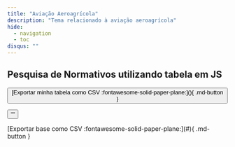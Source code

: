 ```yaml
---
title: "Aviação Aeroagrícola"
description: "Tema relacionado à aviação aeroagrícola"
hide:
  - navigation
  - toc
disqus: ""
---
```



## Pesquisa de Normativos utilizando tabela em JS

<script src="https://bossanova.uk/jspreadsheet/v4/jexcel.js"></script>
<script src="https://jsuites.net/v4/jsuites.js"></script>
<link rel="stylesheet" href="https://jsuites.net/v4/jsuites.css" type="text/css" />
<link rel="stylesheet" href="https://bossanova.uk/jspreadsheet/v4/jexcel.css" type="text/css" />

<div id="spreadsheet"></div>

<p><button id='download'>[Exportar minha tabela como CSV :fontawesome-solid-paper-plane:](){ .md-button }</button></p>

<script>
var mySpreadsheet = jspreadsheet(document.getElementById('spreadsheet'), {
        data:[
            {
                name:'Paulo',
                id:'3',
                age:'40',
                gender:'Male'
            },
            {
                name:'Cosme Sergio',
                id:'4',
                age:'48',
                gender:'Male'
            },
            {
                name:'Jorgina Santos',
                id:'5',
                age:'32',
                gender:'Female'
            },
        ],
        columns: [
            {
                type:'text',
                width:'300',
                name:'id'
            },
            {
                type:'text',
                width:'200',
                name:'name'
            },
            {
                type:'text',
                width:'100',
                name:'age'
            },
            {
                type:'hidden',
                name:'gender'
            },
         ]
    });
 
document.getElementById('download').onclick = function () {
    mySpreadsheet.download();
}
</script>

<div id="spreadsheet2"></div>

<p><button id='download2'>""</button></p>[Exportar base como CSV :fontawesome-solid-paper-plane:](#){ .md-button }

<script>
    jexcel(document.getElementById('spreadsheet2'), {
        search:true,
        pagination:30,
        data:[
            {
              "ementa": "Sistemas de oxigênio dos lavatórios.", 
              "norma": "RBAC-E 111 EMD 00", 
              "tornada_sem_efeito": "", 
              "alterada": "", 
              "data": "16/03/2012", 
              "outros": "", 
              "tipo_normatico": "RBAC-E", 
              "publicacao": "", 
              "revogada": "", 
              "em_vigor": "", 
              "anexos": "https://www.anac.gov.br/assuntos/legislacao/legislacao-1/rbha-e-rbac/rbac/rbac-e-111@@download/arquivo_norma/RBAC-E111EMD00.pdf"
            }, 
            {
              "ementa": "Requisitos de aeronavegabilidade: aeronaves de asas rotativas categoria normal. ", 
              "norma": "RBAC 027 EMD 46", 
              "tornada_sem_efeito": "", 
              "alterada": "", 
              "data": "13/06/2013", 
              "outros": "", 
              "tipo_normatico": "RBAC", 
              "publicacao": "", 
              "revogada": "", 
              "em_vigor": "", 
              "anexos": "https://www.anac.gov.br/assuntos/legislacao/legislacao-1/rbha-e-rbac/rbac/rbac-027@@download/arquivo_norma/RBAC27EMD46.pdf"
            }, 
            {
              "ementa": "Requisitos de aeronavegabilidade: aeronaves de asas rotativas categoria transporte. ", 
              "norma": "RBAC 029 EMD 53", 
              "tornada_sem_efeito": "", 
              "alterada": "", 
              "data": "13/06/2013", 
              "outros": "", 
              "tipo_normatico": "RBAC", 
              "publicacao": "", 
              "revogada": "", 
              "em_vigor": "", 
              "anexos": "https://www.anac.gov.br/assuntos/legislacao/legislacao-1/rbha-e-rbac/rbac/rbac-029@@download/arquivo_norma/RBAC29EMD53.pdf"
            }, 
            {
              "ementa": "Requisitos de aeronavegabilidade: balões livres tripulados.", 
              "norma": "RBAC 031 EMD 07", 
              "tornada_sem_efeito": "", 
              "alterada": "", 
              "data": "16/10/2015", 
              "outros": "", 
              "tipo_normatico": "RBAC", 
              "publicacao": "", 
              "revogada": "", 
              "em_vigor": "", 
              "anexos": "https://www.anac.gov.br/assuntos/legislacao/legislacao-1/rbha-e-rbac/rbac/rbac-031@@download/arquivo_norma/RBAC31EMD07.pdf"
            }, 
            {
              "ementa": "Requisitos de aeronavegabilidade: motores aeronáuticos. ", 
              "norma": "RBAC 033 EMD 28", 
              "tornada_sem_efeito": "", 
              "alterada": "", 
              "data": "22/04/2009", 
              "outros": "", 
              "tipo_normatico": "RBAC", 
              "publicacao": "", 
              "revogada": "", 
              "em_vigor": "", 
              "anexos": "https://www.anac.gov.br/assuntos/legislacao/legislacao-1/rbha-e-rbac/rbac/rbac-033@@download/arquivo_norma/RBAC 33.pdf"
            }, 
            {
              "ementa": "Diretrizes de aeronavegabilidade ", 
              "norma": "RBAC 039 EMD 00", 
              "tornada_sem_efeito": "", 
              "alterada": "", 
              "data": "02/03/2011", 
              "outros": "", 
              "tipo_normatico": "RBAC", 
              "publicacao": "", 
              "revogada": "", 
              "em_vigor": "", 
              "anexos": "https://www.anac.gov.br/assuntos/legislacao/legislacao-1/rbha-e-rbac/rbac/rbac-039@@download/arquivo_norma/RBAC 39.pdf"
            }, 
            {
              "ementa": "Certificação operacional de aeroportos.", 
              "norma": "RBAC 139 EMD 05", 
              "tornada_sem_efeito": "", 
              "alterada": "", 
              "data": "17/12/2015", 
              "outros": "", 
              "tipo_normatico": "RBAC", 
              "publicacao": "", 
              "revogada": "", 
              "em_vigor": "", 
              "anexos": "https://www.anac.gov.br/assuntos/legislacao/legislacao-1/rbha-e-rbac/rbac/rbac-139@@download/arquivo_norma/RBAC139EMD05.pdf, https://www.anac.gov.br/assuntos/legislacao/legislacao-1/rbha-e-rbac/rbac/rbac-139@@download/anexo_norma/Perguntas e Respostas RBAC139_EMD05.pdf"
            }, 
            {
              "ementa": "Requisitos de aeronavegabilidade: aviões categoria transporte", 
              "norma": "RBAC 025 EMD 136", 
              "tornada_sem_efeito": "", 
              "alterada": "", 
              "data": "07/02/2014", 
              "outros": "", 
              "tipo_normatico": "RBAC", 
              "publicacao": "", 
              "revogada": "", 
              "em_vigor": "", 
              "anexos": "https://www.anac.gov.br/assuntos/legislacao/legislacao-1/rbha-e-rbac/rbac/rbac-025@@download/arquivo_norma/BAC25EMD136.pdf"
            }, 
            {
              "ementa": "Operações de transporte aéreo público com aviões com configuração máxima certificada de assentos para passageiros de mais 19 assentos ou capacidade máxima de carga paga acima de 3.400 kg.", 
              "norma": "RBAC 121 EMD 12", 
              "tornada_sem_efeito": "", 
              "alterada": "", 
              "data": "11/02/2021", 
              "outros": "", 
              "tipo_normatico": "RBAC", 
              "publicacao": "12/02/2021", 
              "revogada": "", 
              "em_vigor": "Em vigor em 1º de abril de 2021. Exceto o parágrafo 121.645(e), que entrará em vigor em 26 de maio de 2021.", 
              "anexos": "https://www.anac.gov.br/assuntos/legislacao/legislacao-1/rbha-e-rbac/rbac/rbac-121@@download/arquivo_norma/RBAC121EMD12.pdf, https://www.anac.gov.br/assuntos/legislacao/legislacao-1/rbha-e-rbac/rbac/rbac-121@@download/anexo_norma/PA2020-1031 - CEF RBAC 121.pdf"
            }, 
            {
              "ementa": "Programa Nacional de Instrução em Segurança da Aviação Civil Contra Atos de Interferência Ilícita - PNIAVSEC.", 
              "norma": "RBAC 110 EMD 00", 
              "tornada_sem_efeito": "", 
              "alterada": "", 
              "data": "17/07/2015", 
              "outros": "", 
              "tipo_normatico": "RBAC", 
              "publicacao": "", 
              "revogada": "", 
              "em_vigor": "", 
              "anexos": "https://www.anac.gov.br/assuntos/legislacao/legislacao-1/rbha-e-rbac/rbac/rbac-110@@download/arquivo_norma/RBAC110EMD00.pdf, https://www.anac.gov.br/assuntos/legislacao/legislacao-1/rbha-e-rbac/rbac/rbac-110@@download/anexo_norma/CEF RBAC nº 110.pdf"
            }, 
            {
              "ementa": "Programa de prevenção do risco associado ao uso indevido de substâncias psicoativas na aviação civil.", 
              "norma": "RBAC 120 EMD 03", 
              "tornada_sem_efeito": "", 
              "alterada": "", 
              "data": "11/02/2021", 
              "outros": "", 
              "tipo_normatico": "RBAC", 
              "publicacao": "12/02/2021", 
              "revogada": "", 
              "em_vigor": "Em vigor em 1º de março de 2021.", 
              "anexos": "https://www.anac.gov.br/assuntos/legislacao/legislacao-1/rbha-e-rbac/rbac/rbac-120@@download/arquivo_norma/RBAC120EMD03.pdf, https://www.anac.gov.br/assuntos/legislacao/legislacao-1/rbha-e-rbac/rbac/rbac-120@@download/anexo_norma/CEF RBAC 120.pdf"
            }, 
            {
              "ementa": "Requisitos de aeronavegabilidade: aviões categoria normal.", 
              "norma": "RBAC 023 EMD 64", 
              "tornada_sem_efeito": "", 
              "alterada": "", 
              "data": "07/08/2019", 
              "outros": "", 
              "tipo_normatico": "RBAC", 
              "publicacao": "07/08/2019", 
              "revogada": "", 
              "em_vigor": "", 
              "anexos": "https://www.anac.gov.br/assuntos/legislacao/legislacao-1/rbha-e-rbac/rbac/rbac-023@@download/arquivo_norma/RBAC23EMD64.pdf"
            }, 
            {
              "ementa": "Licenças, habilitações e regras gerais para despachante operacional de voo e mecânico de manutenção aeronáutica", 
              "norma": "RBAC 65 EMD 00", 
              "tornada_sem_efeito": "", 
              "alterada": "", 
              "data": "25/05/2018", 
              "outros": "", 
              "tipo_normatico": "RBAC", 
              "publicacao": "25/05/2018", 
              "revogada": "", 
              "em_vigor": "", 
              "anexos": "https://www.anac.gov.br/assuntos/legislacao/legislacao-1/rbha-e-rbac/rbac/rbac-65@@download/arquivo_norma/RBAC65EMD00.pdf, https://www.anac.gov.br/assuntos/legislacao/legislacao-1/rbha-e-rbac/rbac/rbac-65@@download/anexo_norma/PA2018-3159 - CEF RBAC nº 65.pdf"
            }, 
            {
              "ementa": "Helipontos.", 
              "norma": "RBAC 155 EMD 00", 
              "tornada_sem_efeito": "", 
              "alterada": "", 
              "data": "25/05/2018", 
              "outros": "", 
              "tipo_normatico": "RBAC", 
              "publicacao": "25/05/2018", 
              "revogada": "", 
              "em_vigor": "Em vigor em 21 de novembro de 2018.", 
              "anexos": "https://www.anac.gov.br/assuntos/legislacao/legislacao-1/rbha-e-rbac/rbac/rbac-155@@download/arquivo_norma/RBAC155EMD00.pdf, https://www.anac.gov.br/assuntos/legislacao/legislacao-1/rbha-e-rbac/rbac/rbac-155@@download/anexo_norma/CEF RBAC 155 e Perguntas e Respostas.zip"
            }, 
            {
              "ementa": "Operação Aerodesportiva em Aeronaves sem Certificado de Aeronavegabilidade.", 
              "norma": "RBAC 103 EMD 00", 
              "tornada_sem_efeito": "", 
              "alterada": "", 
              "data": "08/06/2018", 
              "outros": "Retificado no Diário Oficial da União de 20 de junho de 2018, Seção 1, página 54.", 
              "tipo_normatico": "RBAC", 
              "publicacao": "08/06/2018", 
              "revogada": "", 
              "em_vigor": "", 
              "anexos": "https://www.anac.gov.br/assuntos/legislacao/legislacao-1/rbha-e-rbac/rbac/rbac-103@@download/arquivo_norma/RBAC103_EMD00 - Retificado.pdf, https://www.anac.gov.br/assuntos/legislacao/legislacao-1/rbha-e-rbac/rbac/rbac-103@@download/anexo_norma/CEF RBAC 103.pdf"
            }, 
            {
              "ementa": "Credenciamento de pessoas.\r\n", 
              "norma": "RBAC 183 EMD 01", 
              "tornada_sem_efeito": "", 
              "alterada": "", 
              "data": "08/06/2018", 
              "outros": "", 
              "tipo_normatico": "RBAC", 
              "publicacao": "08/06/2018", 
              "revogada": "", 
              "em_vigor": "", 
              "anexos": "https://www.anac.gov.br/assuntos/legislacao/legislacao-1/rbha-e-rbac/rbac/rbac-183@@download/arquivo_norma/RBAC183_EMD01.pdf"
            }, 
            {
              "ementa": "Requisitos de Aeronavegabilidade: Hélices.", 
              "norma": "RBAC 035 EMD 10", 
              "tornada_sem_efeito": "", 
              "alterada": "", 
              "data": "07/08/2019", 
              "outros": "", 
              "tipo_normatico": "RBAC", 
              "publicacao": "07/08/2019", 
              "revogada": "", 
              "em_vigor": "", 
              "anexos": "https://www.anac.gov.br/assuntos/legislacao/legislacao-1/rbha-e-rbac/rbac/rbac-035@@download/arquivo_norma/RBAC35EMD10.pdf"
            }, 
            {
              "ementa": "Operação de empresas estrangeiras que têm por objetivo o transporte aéreo público no Brasil (Operations of foreign air carriers within Brazil engaged in common carriage).", 
              "norma": "RBAC 129 EMD 01", 
              "tornada_sem_efeito": "", 
              "alterada": "", 
              "data": "31/08/2018", 
              "outros": "", 
              "tipo_normatico": "RBAC", 
              "publicacao": "31/08/2018.", 
              "revogada": "", 
              "em_vigor": "", 
              "anexos": "https://www.anac.gov.br/assuntos/legislacao/legislacao-1/rbha-e-rbac/rbac/rbac-129@@download/arquivo_norma/RBAC129EMD01.pdf, https://www.anac.gov.br/assuntos/legislacao/legislacao-1/rbha-e-rbac/rbac/rbac-129@@download/anexo_norma/CEF RBAC nº 129.pdf"
            }, 
            {
              "ementa": "Marcas de Identificação, de Nacionalidade e de Matrícula.", 
              "norma": "RBAC 45  EMD 04", 
              "tornada_sem_efeito": "", 
              "alterada": "", 
              "data": "24/06/2020", 
              "outros": "", 
              "tipo_normatico": "RBAC", 
              "publicacao": "24/06/2020", 
              "revogada": "", 
              "em_vigor": "Em vigor em 1º de julho de 2020.", 
              "anexos": "https://www.anac.gov.br/assuntos/legislacao/legislacao-1/rbha-e-rbac/rbac/rbac-045@@download/arquivo_norma/RBAC45EMD04.pdf, https://www.anac.gov.br/assuntos/legislacao/legislacao-1/rbha-e-rbac/rbac/rbac-045@@download/anexo_norma/CEF RBAC 45.pdf"
            }, 
            {
              "ementa": "Segurança da aviação civil contra atos de interferência ilícita – Operador de aeródromo.", 
              "norma": "RBAC 107 EMD 04", 
              "tornada_sem_efeito": "", 
              "alterada": "", 
              "data": "07/06/2021", 
              "outros": "", 
              "tipo_normatico": "RBAC", 
              "publicacao": "14/06/2021", 
              "revogada": "", 
              "em_vigor": "Em vigor em 1º de julho de 2021.", 
              "anexos": "https://www.anac.gov.br/assuntos/legislacao/legislacao-1/rbha-e-rbac/rbac/rbac-107@@download/arquivo_norma/RBAC107EMD04 - versão em vigor de 01.07 a 01.08.2021.pdf, https://www.anac.gov.br/assuntos/legislacao/legislacao-1/rbha-e-rbac/rbac/rbac-107@@download/anexo_norma/Anexos RBAC 107.zip"
            }, 
            {
              "ementa": "Segurança da aviação civil contra atos de interferência ilícita - Operador aéreo.", 
              "norma": "RBAC 108 EMD 04", 
              "tornada_sem_efeito": "", 
              "alterada": "", 
              "data": "07/06/2021", 
              "outros": "", 
              "tipo_normatico": "RBAC", 
              "publicacao": "14/06/2021", 
              "revogada": "", 
              "em_vigor": "Em vigor em 1º de julho de 2021.", 
              "anexos": "https://www.anac.gov.br/assuntos/legislacao/legislacao-1/rbha-e-rbac/rbac/rbac-108@@download/arquivo_norma/RBAC108EMD04 - versão em vigor de 01.07 a 01.08.2021.pdf, https://www.anac.gov.br/assuntos/legislacao/legislacao-1/rbha-e-rbac/rbac/rbac-108@@download/anexo_norma/Anexos.zip"
            }, 
            {
              "ementa": "Regras Gerais para petição de emissão, alteração, revogação e isenção de cumprimento de regra.", 
              "norma": "RBAC 11 EMD 03", 
              "tornada_sem_efeito": "", 
              "alterada": "", 
              "data": "24/03/2020", 
              "outros": "", 
              "tipo_normatico": "RBAC", 
              "publicacao": "24/03/2020", 
              "revogada": "", 
              "em_vigor": "Em vigor em 1º de abril de 2020.", 
              "anexos": "https://www.anac.gov.br/assuntos/legislacao/legislacao-1/rbha-e-rbac/rbac/rbac-011@@download/arquivo_norma/RBAC11EMD03.pdf"
            }, 
            {
              "ementa": "Requisitos para drenagem de combustível e emissões de escapamento de aviões com motores a turbina.", 
              "norma": "RBAC 034 EMD 06", 
              "tornada_sem_efeito": "", 
              "alterada": "", 
              "data": "18/12/2018", 
              "outros": "", 
              "tipo_normatico": "RBAC", 
              "publicacao": "18/12/2018", 
              "revogada": "", 
              "em_vigor": "Em vigor em 17 de fevereiro de 2019.", 
              "anexos": "https://www.anac.gov.br/assuntos/legislacao/legislacao-1/rbha-e-rbac/rbac/rbac-034@@download/arquivo_norma/RBAC34EMD06.pdf"
            }, 
            {
              "ementa": "Requisitos para emissões de CO2 de aviões.", 
              "norma": "RBAC 038 EMD 00", 
              "tornada_sem_efeito": "", 
              "alterada": "", 
              "data": "18/12/2018", 
              "outros": "", 
              "tipo_normatico": "RBAC", 
              "publicacao": "18/12/2018", 
              "revogada": "", 
              "em_vigor": "Em vigor em 17 de fevereiro de 2019.", 
              "anexos": "https://www.anac.gov.br/assuntos/legislacao/legislacao-1/rbha-e-rbac/rbac/rbac-038@@download/arquivo_norma/RBAC38EMD00.pdf"
            }, 
            {
              "ementa": "Certificação e Requisitos Operacionais: Centros de treinamento de aviação civil.", 
              "norma": "RBAC 142 EMD 03", 
              "tornada_sem_efeito": "", 
              "alterada": "", 
              "data": "11/02/2021", 
              "outros": "", 
              "tipo_normatico": "RBAC", 
              "publicacao": "12/02/2021", 
              "revogada": "", 
              "em_vigor": "Em vigor em 1º de março de 2021.", 
              "anexos": "https://www.anac.gov.br/assuntos/legislacao/legislacao-1/rbha-e-rbac/rbac/rbac-142@@download/arquivo_norma/RBAC142EMD03.pdf, https://www.anac.gov.br/assuntos/legislacao/legislacao-1/rbha-e-rbac/rbac/rbac-142@@download/anexo_norma/CEF RBAC 142 EMD 02.pdf"
            }, 
            {
              "ementa": "Organizações de manutenção de produto aeronáutico.", 
              "norma": "RBAC 145 EMD 07", 
              "tornada_sem_efeito": "", 
              "alterada": "", 
              "data": "23/02/2021", 
              "outros": "", 
              "tipo_normatico": "RBAC", 
              "publicacao": "26/02/2021", 
              "revogada": "", 
              "em_vigor": "Em vigor em 1º de junho de 2021.", 
              "anexos": "https://www.anac.gov.br/assuntos/legislacao/legislacao-1/rbha-e-rbac/rbac/rbac-145@@download/arquivo_norma/RBAC145EMD07.pdf, https://www.anac.gov.br/assuntos/legislacao/legislacao-1/rbha-e-rbac/rbac/rbac-145@@download/anexo_norma/CEF RBAC nº 145.pdf"
            }, 
            {
              "ementa": "Requisitos para gerenciamento de risco de fadiga humana.", 
              "norma": "RBAC 117 EMD 00", 
              "tornada_sem_efeito": "", 
              "alterada": "", 
              "data": "19/03/2019", 
              "outros": "", 
              "tipo_normatico": "RBAC", 
              "publicacao": "19/03/2019", 
              "revogada": "", 
              "em_vigor": "", 
              "anexos": "https://www.anac.gov.br/assuntos/legislacao/legislacao-1/rbha-e-rbac/rbac/rbac-117@@download/arquivo_norma/RBAC117EMD00.pdf, https://www.anac.gov.br/assuntos/legislacao/legislacao-1/rbha-e-rbac/rbac/rbac-117@@download/anexo_norma/ CEF RBAC nº 117.pdf"
            }, 
            {
              "ementa": "Requisitos para operações especiais de aviação pública.", 
              "norma": "RBAC 90 EMD 00", 
              "tornada_sem_efeito": "", 
              "alterada": "", 
              "data": "12/04/2019", 
              "outros": "", 
              "tipo_normatico": "RBAC", 
              "publicacao": "12/04/2019", 
              "revogada": "", 
              "em_vigor": "Em vigor em 11 de julho de 2019.", 
              "anexos": "https://www.anac.gov.br/assuntos/legislacao/legislacao-1/rbha-e-rbac/rbac/rbac-90@@download/arquivo_norma/RBAC90EMD00.pdf, https://www.anac.gov.br/assuntos/legislacao/legislacao-1/rbha-e-rbac/rbac/rbac-90@@download/anexo_norma/ CEF RBAC nº 90.pdf"
            }, 
            {
              "ementa": "Salto de paraquedas.", 
              "norma": "RBAC 105 EMD 02", 
              "tornada_sem_efeito": "", 
              "alterada": "", 
              "data": "12/04/2019", 
              "outros": "", 
              "tipo_normatico": "RBAC", 
              "publicacao": "12/04/2019", 
              "revogada": "", 
              "em_vigor": "Em vigor em 11 de julho de 2019.", 
              "anexos": "https://www.anac.gov.br/assuntos/legislacao/legislacao-1/rbha-e-rbac/rbac/rbac-105@@download/arquivo_norma/RBAC105EMD02.pdf"
            }, 
            {
              "ementa": "Operação de aeronaves de asas rotativas com cargas externas.", 
              "norma": "RBAC 133 EMD 02", 
              "tornada_sem_efeito": "", 
              "alterada": "", 
              "data": "12/04/2019", 
              "outros": "", 
              "tipo_normatico": "RBAC", 
              "publicacao": "12/04/2019", 
              "revogada": "", 
              "em_vigor": "Em vigor em 11 de julho de 2019.", 
              "anexos": "https://www.anac.gov.br/assuntos/legislacao/legislacao-1/rbha-e-rbac/rbac/rbac-133@@download/arquivo_norma/RBAC133EMD02.pdf, https://www.anac.gov.br/assuntos/legislacao/legislacao-1/rbha-e-rbac/rbac/rbac-133@@download/anexo_norma/CEF RBAC-133.pdf"
            }, 
            {
              "ementa": "Transporte de artigos perigosos em aeronaves civis.", 
              "norma": "RBAC 175 EMD 03", 
              "tornada_sem_efeito": "", 
              "alterada": "", 
              "data": "11/02/2021", 
              "outros": "", 
              "tipo_normatico": "RBAC", 
              "publicacao": "12/02/2021", 
              "revogada": "", 
              "em_vigor": "Em vigor em 1º de abril de 2021.", 
              "anexos": "https://www.anac.gov.br/assuntos/legislacao/legislacao-1/rbha-e-rbac/rbac/rbac-175@@download/arquivo_norma/RBAC175EMD03.pdf, https://www.anac.gov.br/assuntos/legislacao/legislacao-1/rbha-e-rbac/rbac/rbac-175@@download/anexo_norma/CEF RBAC 175.pdf"
            }, 
            {
              "ementa": "Certificação e requisitos operacionais: Centros de Instrução de Aviação Civil.", 
              "norma": "RBAC 141 EMD 01", 
              "tornada_sem_efeito": "", 
              "alterada": "", 
              "data": "06/03/2020", 
              "outros": "", 
              "tipo_normatico": "RBAC", 
              "publicacao": "06/03/2020", 
              "revogada": "", 
              "em_vigor": "Em vigor em 1º de abril de 2020.", 
              "anexos": "https://www.anac.gov.br/assuntos/legislacao/legislacao-1/rbha-e-rbac/rbac/rbac-141@@download/arquivo_norma/RBAC141EMD01.pdf, https://www.anac.gov.br/assuntos/legislacao/legislacao-1/rbha-e-rbac/rbac/rbac-141@@download/anexo_norma/CEF RBAC 141.pdf"
            }, 
            {
              "ementa": "Licenças, habilitações e certificados para pilotos.", 
              "norma": "RBAC 61 EMD 13", 
              "tornada_sem_efeito": "", 
              "alterada": "", 
              "data": "19/03/2020", 
              "outros": "", 
              "tipo_normatico": "RBAC", 
              "publicacao": "20/03/2020", 
              "revogada": "", 
              "em_vigor": "Em vigor em 1º de abril de 2020.", 
              "anexos": "https://www.anac.gov.br/assuntos/legislacao/legislacao-1/rbha-e-rbac/rbac/rbac-61@@download/arquivo_norma/RBAC61EMD13.pdf, https://www.anac.gov.br/assuntos/legislacao/legislacao-1/rbha-e-rbac/rbac/rbac-61@@download/anexo_norma/ CEF RBAC 61.pdf"
            }, 
            {
              "ementa": "Aeródromos - Operação, manutenção e resposta à emergência.", 
              "norma": "RBAC 153 EMD 06", 
              "tornada_sem_efeito": "", 
              "alterada": "", 
              "data": "09/03/2021", 
              "outros": "", 
              "tipo_normatico": "RBAC", 
              "publicacao": "15/03/2021", 
              "revogada": "", 
              "em_vigor": "Em vigor em 1º de abril de 2021.", 
              "anexos": "https://www.anac.gov.br/assuntos/legislacao/legislacao-1/rbha-e-rbac/rbac/rbac-153@@download/arquivo_norma/RBAC153EMD06.pdf, https://www.anac.gov.br/assuntos/legislacao/legislacao-1/rbha-e-rbac/rbac/rbac-153@@download/anexo_norma/Anexos RBAC 153.zip"
            }, 
            {
              "ementa": "Certificação e requisitos operacionais: operações aeroagrícolas.", 
              "norma": "RBAC 137 EMD 04", 
              "tornada_sem_efeito": "", 
              "alterada": "", 
              "data": "12/05/2020", 
              "outros": "", 
              "tipo_normatico": "RBAC", 
              "publicacao": "15/05/2020", 
              "revogada": "", 
              "em_vigor": "Em vigor em 1º de junho de 2020.", 
              "anexos": "https://www.anac.gov.br/assuntos/legislacao/legislacao-1/rbha-e-rbac/rbac/rbac-137@@download/arquivo_norma/RBAC137EMD04.pdf, https://www.anac.gov.br/assuntos/legislacao/legislacao-1/rbha-e-rbac/rbac/rbac-137@@download/anexo_norma/CEF RBAC 137.pdf"
            }, 
            {
              "ementa": "Operações de transporte aéreo público com aviões com configuração máxima certificada de assentos para passageiros de até 19 assentos e capacidade máxima de carga paga de até 3.400 kg (7.500 lb), ou helicópteros.", 
              "norma": "RBAC 135 EMD 10", 
              "tornada_sem_efeito": "", 
              "alterada": "", 
              "data": "11/02/2021", 
              "outros": "", 
              "tipo_normatico": "RBAC", 
              "publicacao": "12/02/2021", 
              "revogada": "", 
              "em_vigor": "Em vigor em 1º de abril de 2021.", 
              "anexos": "https://www.anac.gov.br/assuntos/legislacao/legislacao-1/rbha-e-rbac/rbac/rbac-135@@download/arquivo_norma/RBAC135EMD10.pdf, https://www.anac.gov.br/assuntos/legislacao/legislacao-1/rbha-e-rbac/rbac/rbac-135@@download/anexo_norma/ CEF RBAC nº 135.pdf"
            }, 
            {
              "ementa": "Definições, regras de redação e unidades de medida para uso nos normativos da ANAC.", 
              "norma": "RBAC 01 EMD 08", 
              "tornada_sem_efeito": "", 
              "alterada": "", 
              "data": "11/02/2021", 
              "outros": "", 
              "tipo_normatico": "RBAC", 
              "publicacao": "12/01/2021", 
              "revogada": "", 
              "em_vigor": "Em vigor em 1º de abril de 2021.", 
              "anexos": "https://www.anac.gov.br/assuntos/legislacao/legislacao-1/rbha-e-rbac/rbac/rbac-01@@download/arquivo_norma/RBAC01EMD08.pdf"
            }, 
            {
              "ementa": "Certificação: Operadores de Transporte Aéreo Público.", 
              "norma": "RBAC 119 EMD 08", 
              "tornada_sem_efeito": "", 
              "alterada": "", 
              "data": "11/02/2021", 
              "outros": "", 
              "tipo_normatico": "RBAC", 
              "publicacao": "12/02/2021", 
              "revogada": "", 
              "em_vigor": "Em vigor em 1º de março de 2021.", 
              "anexos": "https://www.anac.gov.br/assuntos/legislacao/legislacao-1/rbha-e-rbac/rbac/rbac-119@@download/arquivo_norma/RBAC119EMD08.pdf, https://www.anac.gov.br/assuntos/legislacao/legislacao-1/rbha-e-rbac/rbac/rbac-119@@download/anexo_norma/CEF RBAC 119.pdf"
            }, 
            {
              "ementa": "Requisitos para concessão de certificados médicos aeronáuticos, para o cadastro e credenciamento de médicos, credenciamento de clínicas e para o convênio com entidades públicas.", 
              "norma": "RBAC 67 EMD 04", 
              "tornada_sem_efeito": "", 
              "alterada": "Retificado no DOU de 29/04/2020.", 
              "data": "20/03/2020", 
              "outros": "", 
              "tipo_normatico": "RBAC", 
              "publicacao": "20/03/2020", 
              "revogada": "", 
              "em_vigor": "Em vigor em 1º de abril de 2020.", 
              "anexos": "https://www.anac.gov.br/assuntos/legislacao/legislacao-1/rbha-e-rbac/rbac/rbac-067@@download/arquivo_norma/RBAC67EMD04.pdf, https://www.anac.gov.br/assuntos/legislacao/legislacao-1/rbha-e-rbac/rbac/rbac-067@@download/anexo_norma/CEF RBAC 67.pdf"
            }, 
            {
              "ementa": "Requisitos para qualificação e uso de dispositivos de treinamento para simulação de voo.", 
              "norma": "RBAC 60 EMD 00", 
              "tornada_sem_efeito": "", 
              "alterada": "", 
              "data": "20/03/2020", 
              "outros": "Retificado no Diário Oficial da União de 24 de março de 2020, Seção 1, página 66.", 
              "tipo_normatico": "RBAC", 
              "publicacao": "20/03/2020", 
              "revogada": "", 
              "em_vigor": "Em vigor em 1º de abril de 2020.", 
              "anexos": "https://www.anac.gov.br/assuntos/legislacao/legislacao-1/rbha-e-rbac/rbac/rbac-60@@download/arquivo_norma/RBAC60EMD00.pdf"
            }, 
            {
              "ementa": "Certificação e requisitos operacionais: voos panorâmicos.", 
              "norma": "RBAC 136 EMD 00", 
              "tornada_sem_efeito": "", 
              "alterada": "", 
              "data": "24/06/2020", 
              "outros": "", 
              "tipo_normatico": "RBAC", 
              "publicacao": "24/06/2020", 
              "revogada": "", 
              "em_vigor": "Em vigor em 1º de julho de 2020.", 
              "anexos": "https://www.anac.gov.br/assuntos/legislacao/legislacao-1/rbha-e-rbac/rbac/rbac-136@@download/arquivo_norma/RBAC136EMD00.pdf"
            }, 
            {
              "ementa": "Planos de Zoneamento de Ruído de Aeródromos  - PZR", 
              "norma": "RBAC 161 EMD 03", 
              "tornada_sem_efeito": "", 
              "alterada": "", 
              "data": "23/02/2021", 
              "outros": "Retificado no Diário Oficial da União de 1º de abril de 2021, Seção 1 (Edição Extra), páginas 28 e 29.", 
              "tipo_normatico": "RBAC", 
              "publicacao": "26/02/2021", 
              "revogada": "", 
              "em_vigor": "Em vigor em 1º de abril de 2021.", 
              "anexos": "https://www.anac.gov.br/assuntos/legislacao/legislacao-1/rbha-e-rbac/rbac/rbac-161@@download/arquivo_norma/RBAC161EMD03 - Retificado.pdf, https://www.anac.gov.br/assuntos/legislacao/legislacao-1/rbha-e-rbac/rbac/rbac-161@@download/anexo_norma/CEF RBAC nº 161.pdf"
            }, 
            {
              "ementa": "Manutenção, manutenção preventiva, reconstrução e alteração.", 
              "norma": "RBAC 43 EMD 05", 
              "tornada_sem_efeito": "", 
              "alterada": "", 
              "data": "09/03/2021", 
              "outros": "", 
              "tipo_normatico": "RBAC", 
              "publicacao": "15/03/2021", 
              "revogada": "", 
              "em_vigor": "Em vigor em 26 de maio de 2021.", 
              "anexos": "https://www.anac.gov.br/assuntos/legislacao/legislacao-1/rbha-e-rbac/rbac/rbac-43-emd-05@@download/arquivo_norma/RBAC43EMD05.pdf"
            }, 
            {
              "ementa": "Operações de transporte aéreo público com aviões com configuração máxima certificada de assentos para passageiros de até 19 assentos e capacidade máxima de carga paga de até 3.400 kg (7.500 lb), ou helicópteros.", 
              "norma": "RBAC 135 EMD 11", 
              "tornada_sem_efeito": "", 
              "alterada": "", 
              "data": "09/03/2021", 
              "outros": "", 
              "tipo_normatico": "RBAC", 
              "publicacao": "15/03/2021", 
              "revogada": "", 
              "em_vigor": "Em vigor em 26 de maio de 2021.", 
              "anexos": "https://www.anac.gov.br/assuntos/legislacao/legislacao-1/rbha-e-rbac/rbac/rbac-135-emd-11@@download/arquivo_norma/RBAC135EMD11.pdf"
            }, 
            {
              "ementa": "Manutenção, manutenção preventiva, reconstrução e alteração.", 
              "norma": "RBAC 43 EMD 04", 
              "tornada_sem_efeito": "", 
              "alterada": "", 
              "data": "02/08/2019", 
              "outros": "", 
              "tipo_normatico": "RBAC", 
              "publicacao": "07/08/2019", 
              "revogada": "", 
              "em_vigor": "", 
              "anexos": "https://www.anac.gov.br/assuntos/legislacao/legislacao-1/rbha-e-rbac/rbac/rbac-43@@download/arquivo_norma/RBAC43EMD04.pdf, https://www.anac.gov.br/assuntos/legislacao/legislacao-1/rbha-e-rbac/rbac/rbac-43@@download/anexo_norma/CEF RBAC nº 43.pdf"
            }, 
            {
              "ementa": "Requisitos de ruído para aeronave.", 
              "norma": "RBAC 36", 
              "tornada_sem_efeito": "", 
              "alterada": "", 
              "data": "08/04/2021", 
              "outros": "", 
              "tipo_normatico": "RBAC", 
              "publicacao": "12/04/2021", 
              "revogada": "", 
              "em_vigor": "Em vigor em 3 de maio de 2021.", 
              "anexos": "https://www.anac.gov.br/assuntos/legislacao/legislacao-1/rbha-e-rbac/rbac/rbac-36@@download/arquivo_norma/RBAC36EMD31.pdf"
            }, 
            {
              "ementa": "Requisitos gerais para aeronaves não tripuladas de uso civil", 
              "norma": "RBAC-E 94 EMD 01", 
              "tornada_sem_efeito": "", 
              "alterada": "", 
              "data": "01/06/2021", 
              "outros": "", 
              "tipo_normatico": "RBAC", 
              "publicacao": "07/06/2021", 
              "revogada": "", 
              "em_vigor": "Em vigor em 1º de julho de 2021.", 
              "anexos": "https://www.anac.gov.br/assuntos/legislacao/legislacao-1/rbha-e-rbac/rbac/rbac-e-94-emd-01@@download/arquivo_norma/RBACE94EMD01.pdf, https://www.anac.gov.br/assuntos/legislacao/legislacao-1/rbha-e-rbac/rbac/rbac-e-94-emd-01@@download/anexo_norma/CEF RBAC-E 94.pdf"
            }, 
            {
              "ementa": "Certificação de Produto e Artigo Aeronáuticos.", 
              "norma": "RBAC 21 EMD 08", 
              "tornada_sem_efeito": "", 
              "alterada": "", 
              "data": "14/06/2021", 
              "outros": "", 
              "tipo_normatico": "RBAC", 
              "publicacao": "14/06/2021", 
              "revogada": "", 
              "em_vigor": "Em vigor em 1º de julho de 2021.", 
              "anexos": "https://www.anac.gov.br/assuntos/legislacao/legislacao-1/rbha-e-rbac/rbac/rbac-21-emd-08@@download/arquivo_norma/RBAC21EMD08.pdf, https://www.anac.gov.br/assuntos/legislacao/legislacao-1/rbha-e-rbac/rbac/rbac-21-emd-08@@download/anexo_norma/CEF RBAC 21.pdf"
            }, 
            {
              "ementa": "Aeronavegabilidade continuada e melhorias na segurança para aviões categoria transporte.", 
              "norma": "RBAC 26 EMD 03", 
              "tornada_sem_efeito": "", 
              "alterada": "", 
              "data": "14/06/2021", 
              "outros": "", 
              "tipo_normatico": "CE/SC", 
              "publicacao": "14/06/2021.", 
              "revogada": "", 
              "em_vigor": "Em vigor em 1º de julho de 2021.", 
              "anexos": "https://www.anac.gov.br/assuntos/legislacao/legislacao-1/rbha-e-rbac/rbac/rbac-26-emd-03@@download/arquivo_norma/RBAC26EMD03.pdf"
            }, 
            {
              "ementa": "Requisitos gerais de operação para aeronaves civis.", 
              "norma": "RBAC 91 EMD 03", 
              "tornada_sem_efeito": "", 
              "alterada": "", 
              "data": "14/06/2021", 
              "outros": "", 
              "tipo_normatico": "RBAC", 
              "publicacao": "14/06/2021", 
              "revogada": "", 
              "em_vigor": "Em vigor em 1º de julho de 2021.", 
              "anexos": "https://www.anac.gov.br/assuntos/legislacao/legislacao-1/rbha-e-rbac/rbac/rbac-91-emd-03@@download/arquivo_norma/RBAC91EMD03.pdf"
            }, 
            {
              "ementa": "Operações de transporte aéreo público com aviões com configuração máxima certificada de assentos para passageiros de mais 19 assentos ou capacidade máxima de carga paga acima de 3.400 kg.", 
              "norma": "RBAC 121 EMD 14", 
              "tornada_sem_efeito": "", 
              "alterada": "", 
              "data": "14/06/2021", 
              "outros": "", 
              "tipo_normatico": "RBAC", 
              "publicacao": "14/06/2021", 
              "revogada": "", 
              "em_vigor": "Em vigor em 1º de julho de 2021.", 
              "anexos": "https://www.anac.gov.br/assuntos/legislacao/legislacao-1/rbha-e-rbac/rbac/rbac-121-emd-14@@download/arquivo_norma/RBAC121EMD14.pdf"
            }, 
            {
              "ementa": "Projeto de Aeródromos.", 
              "norma": "RBAC 154 EMD 07", 
              "tornada_sem_efeito": "", 
              "alterada": "", 
              "data": "16/06/2021", 
              "outros": "", 
              "tipo_normatico": "RBAC", 
              "publicacao": "16/06/2021.", 
              "revogada": "", 
              "em_vigor": "Em vigor em 1º de julho de 2021.", 
              "anexos": "https://www.anac.gov.br/assuntos/legislacao/legislacao-1/rbha-e-rbac/rbac/rbac-154-emd-07@@download/arquivo_norma/RBAC154EMD07.pdf, https://www.anac.gov.br/assuntos/legislacao/legislacao-1/rbha-e-rbac/rbac/rbac-154-emd-07@@download/anexo_norma/Perguntas e Respostas  RBAC nº 154  Emenda nº 07.pdf"
            }
            
        columns: [
            {
                type:'text',
                width:'300',
                title:'Ementa',
                name: 'ementa'
            },
            {
                type:'text',
                width:'200',
                name:'norma'
            },
            {
                type:'hidden',
                width:'100',
                name:'tornada_sem_efeito'
            },
             {
                type:'hidden',
                width:'100',
                name:'alterada'
            },
            {
                type:'calendar',
                title:'Data',
                options: { format:'DD/MM/YYYY' },
                width:'100',
                name:'data'
            },
            {
                type:'hidden',
                width:'100',
                name:'outros'
            },
            {
                type:'text',
                width:'100',
                name:'tipo_normatico'
            },
            {
                type:'hidden',
                width:'100',
                name:'publicacao'
            },
            {
                type:'hidden',
                width:'100',
                name:'revogada'
            },
            {
                type:'text',
                width:'100',
                name:'em_vigor'
            },
            {
                type:'text',
                width:'500',
                title:'Anexos',
                name:'anexos'
            }
//             {
//                type:'hidden',
//                name:'gender'
//            },
         ]
    });
document.getElementById('download2').onclick = function () {
    mySpreadsheet.download();
}
</script>
